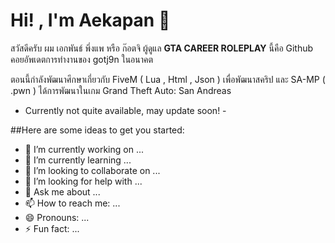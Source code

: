 # Hi! , I'm Aekapan 👋

สวัสดีครับ ผม เอกพันธ์ พึ่งแพ หรือ ก๊อตจิ ผู้ดูแล **GTA CAREER ROLEPLAY** นี้คือ Github คอยอัพเดตการทำงานของ gotj9n ในอนาคต

ตอนนี้กำลังพัฒนาศึกษาเกี่ยวกับ FiveM ( Lua , Html , Json ) เพื่อพัฒนาสคริป
และ SA-MP ( .pwn ) ได้การพัฒนาในเกม Grand Theft Auto: San Andreas

- Currently not quite available, may update soon! - 


##Here are some ideas to get you started:

- 🔭 I’m currently working on ...
- 🌱 I’m currently learning ...
- 👯 I’m looking to collaborate on ...
- 🤔 I’m looking for help with ...
- 💬 Ask me about ...
- 📫 How to reach me: ...
- 😄 Pronouns: ...
- ⚡ Fun fact: ...

